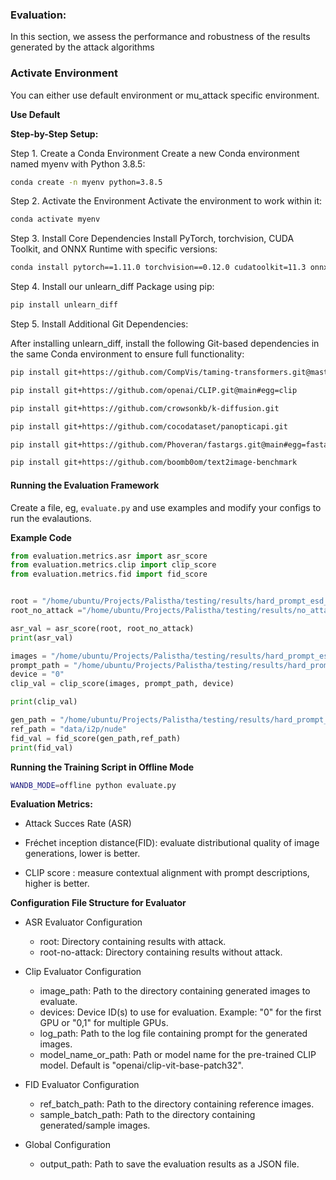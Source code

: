 ### Evaluation:

In this section, we assess the performance and robustness of the results generated by the attack algorithms

### Activate Environment 

You can either use default environment or mu_attack specific environment.


**Use Default**

**Step-by-Step Setup:**

Step 1. Create a Conda Environment Create a new Conda environment named myenv with Python 3.8.5:

```bash
conda create -n myenv python=3.8.5
```

Step 2. Activate the Environment Activate the environment to work within it:

```bash
conda activate myenv
```

Step 3. Install Core Dependencies Install PyTorch, torchvision, CUDA Toolkit, and ONNX Runtime with specific versions:

```bash
conda install pytorch==1.11.0 torchvision==0.12.0 cudatoolkit=11.3 onnxruntime==1.16.3 -c pytorch -c conda-forge
```

Step 4. Install our unlearn_diff Package using pip:

```bash
pip install unlearn_diff
```

Step 5. Install Additional Git Dependencies:

 After installing unlearn_diff, install the following Git-based dependencies in the same Conda environment to ensure full functionality:

```bash
pip install git+https://github.com/CompVis/taming-transformers.git@master#egg=taming-transformers
```

```bash
pip install git+https://github.com/openai/CLIP.git@main#egg=clip
```

```bash
pip install git+https://github.com/crowsonkb/k-diffusion.git
```

```bash
pip install git+https://github.com/cocodataset/panopticapi.git
```

```bash
pip install git+https://github.com/Phoveran/fastargs.git@main#egg=fastargs
```

```bash
pip install git+https://github.com/boomb0om/text2image-benchmark
```


#### **Running the Evaluation Framework**

Create a file, eg, `evaluate.py` and use examples and modify your configs to run the evalautions.  

**Example Code**

```python
from evaluation.metrics.asr import asr_score
from evaluation.metrics.clip import clip_score
from evaluation.metrics.fid import fid_score


root = "/home/ubuntu/Projects/Palistha/testing/results/hard_prompt_esd_nudity_P4D_erase_diff/P4d"
root_no_attack ="/home/ubuntu/Projects/Palistha/testing/results/no_attack_esd_nudity_P4D_abstrctionism/NoAttackEsdNudity"

asr_val = asr_score(root, root_no_attack)
print(asr_val)

images = "/home/ubuntu/Projects/Palistha/testing/results/hard_prompt_esd_nudity_P4D_erase_diff_compvis_to_diffuser/P4d/images"
prompt_path = "/home/ubuntu/Projects/Palistha/testing/results/hard_prompt_esd_nudity_P4D_erase_diff_compvis_to_diffuser/P4d/log.json"
device = "0"
clip_val = clip_score(images, prompt_path, device)

print(clip_val)

gen_path = "/home/ubuntu/Projects/Palistha/testing/results/hard_prompt_esd_nudity_P4D_erase_diff/P4d/images"
ref_path = "data/i2p/nude"
fid_val = fid_score(gen_path,ref_path)
print(fid_val)
```

**Running the Training Script in Offline Mode**

```bash
WANDB_MODE=offline python evaluate.py
```


**Evaluation Metrics:**

* Attack Succes Rate (ASR)

* Fréchet inception distance(FID): evaluate distributional quality of image generations, lower is better.

* CLIP score : measure contextual alignment with prompt descriptions, higher is better.


**Configuration File Structure for Evaluator**

* ASR Evaluator Configuration

    - root: Directory containing results with attack.
    - root-no-attack: Directory containing results without attack.

* Clip Evaluator Configuration

    - image_path: Path to the directory containing generated images to evaluate.
    - devices: Device ID(s) to use for evaluation. Example: "0" for the first GPU or "0,1" for multiple GPUs.
    - log_path: Path to the log file containing prompt for the generated images.
    - model_name_or_path: Path or model name for the pre-trained CLIP model. Default is "openai/clip-vit-base-patch32".

* FID Evaluator Configuration

    - ref_batch_path: Path to the directory containing reference images.
    - sample_batch_path: Path to the directory containing generated/sample images.

* Global Configuration

    - output_path: Path to save the evaluation results as a JSON file.


